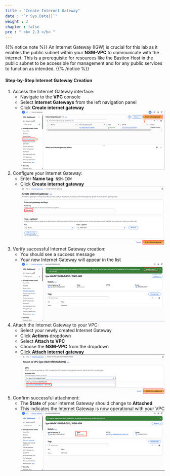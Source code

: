 ```yaml
---
title : "Create Internet Gateway"
date : "`r Sys.Date()`"
weight : 3
chapter : false
pre : " <b> 2.3 </b> "
---
```


{{% notice note %}}
An Internet Gateway (IGW) is crucial for this lab as it enables the public subnet within your **NSM-VPC** to communicate with the internet. This is a prerequisite for resources like the Bastion Host in the public subnet to be accessible for management and for any public services to function as intended.
{{% /notice %}}

#### Step-by-Step Internet Gateway Creation

1. Access the Internet Gateway interface:
    - Navigate to the **VPC** console
    - Select **Internet Gateways** from the left navigation panel
    - Click **Create internet gateway**
    ![image.png](image.png)
2. Configure your Internet Gateway:
    - Enter **Name tag**: `NSM-IGW`
    - Click **Create internet gateway**
    ![image.png](image%201.png)
3. Verify successful Internet Gateway creation:
    - You should see a success message
    - Your new Internet Gateway will appear in the list
    ![image.png](image%202.png)
4. Attach the Internet Gateway to your VPC:
    - Select your newly created Internet Gateway
    - Click **Actions** dropdown
    - Select **Attach to VPC**
    - Choose the **NSM-VPC** from the dropdown
    - Click **Attach internet gateway**
    ![image.png](image%203.png)
5. Confirm successful attachment:
    - The **State** of your Internet Gateway should change to **Attached**
    - This indicates the Internet Gateway is now operational with your VPC
    ![image.png](image%204.png)